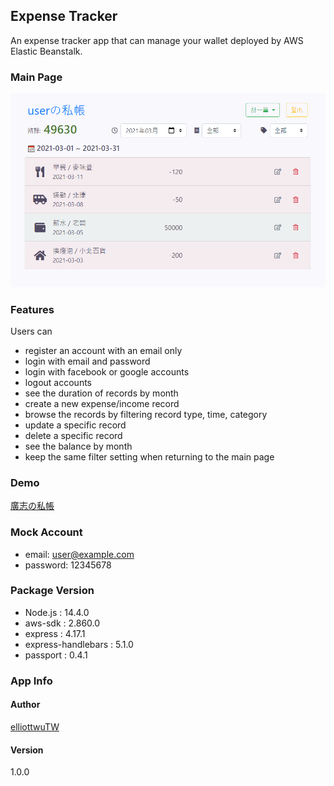 ## Expense Tracker

An expense tracker app that can manage your wallet deployed by AWS Elastic Beanstalk.

### Main Page
![](https://raw.githubusercontent.com/elliottwuTW/expense-tracker-aws-ebs/master/project_picture.png)

### Features

Users can

- register an account with an email only
- login with email and password
- login with facebook or google accounts
- logout accounts
- see the duration of records by month
- create a new expense/income record
- browse the records by filtering record type, time, category
- update a specific record
- delete a specific record
- see the balance by month
- keep the same filter setting when returning to the main page

### Demo

[廣志の私帳](https://expense-tracker.tk/)

### Mock Account

- email: user@example.com
- password: 12345678

### Package Version

- Node.js : 14.4.0
- aws-sdk : 2.860.0
- express : 4.17.1
- express-handlebars : 5.1.0
- passport : 0.4.1

### App Info

#### Author

[elliottwuTW](https://github.com/elliottwuTW)

#### Version

1.0.0
